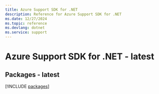 ```yaml
---
title: Azure Support SDK for .NET
description: Reference for Azure Support SDK for .NET
ms.date: 12/27/2024
ms.topic: reference
ms.devlang: dotnet
ms.service: support
---
```

# Azure Support SDK for .NET - latest
## Packages - latest
[!INCLUDE [packages](support-index.md)]